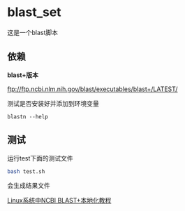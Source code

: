 # blast_set

这是一个blast脚本

## 依赖

**blast+版本**

ftp://ftp.ncbi.nlm.nih.gov/blast/executables/blast+/LATEST/

测试是否安装好并添加到环境变量

```
blastn --help
```

## 测试

运行test下面的测试文件

```bash
bash test.sh
```

会生成结果文件


[Linux系统中NCBI BLAST+本地化教程](http://blog.shenwei.me/local-blast-installation/)
